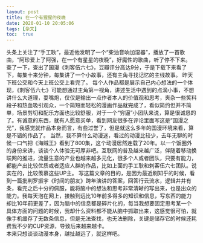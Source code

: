 ```yaml
---
layout: post
title: 在一个有猩猩的夜晚
date: 2020-01-10 20:05:06
tags: [杂文]
toc:  true
---
```


头条上关注了“手工耿”，最近他发明了一个“柴油音响加湿器”，播放了一首歌曲，“阿珍爱上了阿强，在一个有星星的夜晚”，好魔性的歌曲，听了停不下来。   查了一下，查出了国漫《刺客伍六七》，豆瓣评分高达9分，于是下载下来看了下，每集十来分钟，每集讲了一个小故事，还有主角寻找记忆的主线故事。
昨天下班公交和今天上班公交上看完了。
每个人作品都是展示自己内心想法的一个体现，《刺客伍六七》可能想通过主角第一视角，讲述生活中遇到的点滴小事，不想讲什么大道理，耍嘴炮，仅仅是输出一点作者本人的价值观和思考，夹杂一些笑料段子和热血吸引观众，一个简短而轻松的漫画作品就完成了，看似简约但并不简单，场景剪切和配乐方面也比较舒服，对于一个“穷逼”小团队来说，算是很诚恳的了。有诚意的东西，就有人愿意买单，看到网友很多在评论里面写这是“国漫之光”，我感觉就作品本身而言，有些过誉了，但是就这么多年的国漫环境来看，算是不错的作品了。
当然，我不算什么动漫迷，看过的动漫比较少，去年无聊的时候一口气把《海贼王》看到了800集，这个动漫居然连载了20年。以一个饭圈外的身份来讲，谈谈个人体验无可厚非吧。互联网的普及越来越广泛，伴随着移动换联网的推进，流量生意的产业也越来越多元化，很多个人或者团队，只要有能力，都能产出比较优质或者适应人群的作品，比如上面的手工耿和刺客伍六七团队。说实在的，比较羡慕这些UP主。
写这篇文章的目的，是因为最近刷知乎的时候，看到一篇批判罗振宇《时间的朋友》跨年演讲的答案，回答行云流水，逻辑井井有条，看完之后十分的佩服，能将脑中的想法和思考非常清晰的写出来，也是出众的能力。我每天泡在网上，接触到远比10年前多得多的知识和信息，写东西的能力却比10年前更差了，因为脑中的信息都是碎片化的，每当我想要固定思考某一个具体方面的问题的时候，我却什么资料都不能从脑中抓取出来，这感觉很可怕，就像手机缓存了无数条信息，但是无法查找，也无法删除，关键是储存它的时候还耗费我不少的CUP资源，导致后来越来越卡。   
本来只想谈谈动漫本身，越扯越远了，就这样吧。

